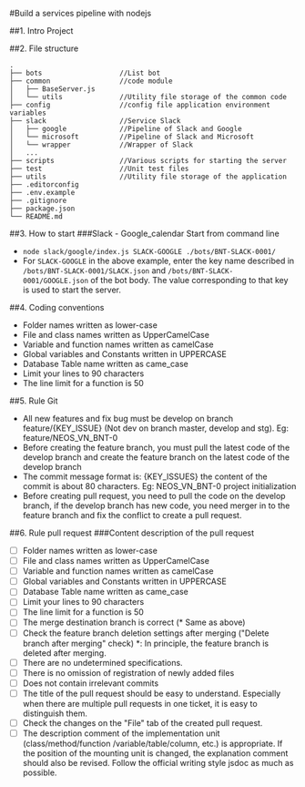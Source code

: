 #Build a services pipeline with nodejs

##1. Intro Project

##2. File structure
```
.
├── bots                   //List bot
├── common                 //code module
│   ├── BaseServer.js
│   └── utils              //Utility file storage of the common code
├── config                 //config file application environment variables
├── slack                  //Service Slack
│   ├── google             //Pipeline of Slack and Google
│   └── microsoft          //Pipeline of Slack and Microsoft
│   └── wrapper            //Wrapper of Slack
│   ...
├── scripts                //Various scripts for starting the server
├── test                   //Unit test files
├── utils                  //Utility file storage of the application
├── .editorconfig
├── .env.example
├── .gitignore
├── package.json
└── README.md
```

##3. How to start
###Slack - Google_calendar
Start from command line
- `node slack/google/index.js SLACK-GOOGLE ./bots/BNT-SLACK-0001/`
- For `SLACK-GOOGLE` in the above example, enter the key name described in
 `/bots/BNT-SLACK-0001/SLACK.json` and `/bots/BNT-SLACK-0001/GOOGLE.json` of
 the bot body. The value corresponding to that key is used to start the server.

##4. Coding conventions
- Folder names written as lower-case
- File and class names written as UpperCamelCase
- Variable and function names written as camelCase
- Global variables and Constants written in UPPERCASE
- Database Table name written as came_case
- Limit your lines to 90 characters
- The line limit for a function is 50

##5. Rule Git
- All new features and fix bug must be develop on branch feature/{KEY_ISSUE}
 (Not dev on branch master, develop and stg). Eg: feature/NEOS_VN_BNT-0
- Before creating the feature branch, you must pull the latest code of the
 develop branch and create the feature branch on the latest code of the
 develop branch
- The commit message format is: {KEY_ISSUES} the content of the commit is about
 80 characters. Eg: NEOS_VN_BNT-0 project initialization
- Before creating pull request, you need to pull the code on the develop branch,
 if the develop branch has new code, you need merger in to the feature branch
 and fix the conflict to create a pull request.

##6. Rule pull request
###Content description of the pull request
* [ ] Folder names written as lower-case
* [ ] File and class names written as UpperCamelCase
* [ ] Variable and function names written as camelCase
* [ ] Global variables and Constants written in UPPERCASE
* [ ] Database Table name written as came_case
* [ ] Limit your lines to 90 characters
* [ ] The line limit for a function is 50
* [ ] The merge destination branch is correct (* Same as above)
* [ ] Check the feature branch deletion settings after merging ("Delete branch after merging" check)
*: In principle, the feature branch is deleted after merging.
* [ ] There are no undetermined specifications.
* [ ] There is no omission of registration of newly added files
* [ ] Does not contain irrelevant commits
* [ ] The title of the pull request should be easy to understand. Especially when there are multiple pull requests in one ticket, it is easy to distinguish them.
* [ ] Check the changes on the "File" tab of the created pull request.
* [ ] The description comment of the implementation unit (class/method/function /variable/table/column, etc.) is appropriate. If the position of the mounting unit is changed, the explanation comment should also be revised. Follow the official writing style jsdoc as much as possible.
